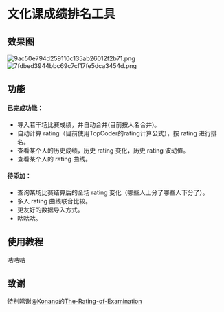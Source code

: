 # 文化课成绩排名工具

## 效果图

![9ac50e794d259110c135ab26012f2b71.png](https://i.jpg.dog/img/9ac50e794d259110c135ab26012f2b71.png)  
![7fdbed3944bbc69c7cf17fe5dca3454d.png](https://i.jpg.dog/img/7fdbed3944bbc69c7cf17fe5dca3454d.png)

## 功能

#### 已完成功能：

* 导入若干场比赛成绩，并自动合并(目前按人名合并)。
* 自动计算 rating（目前使用TopCoder的rating计算公式），按 rating 进行排名。
* 查看某个人的历史成绩，历史 rating 变化，历史 rating 波动值。
* 查看某个人的 rating 曲线。

#### 待添加：

* 查询某场比赛结算后的全场 rating 变化（哪些人上分了哪些人下分了）。
* 多人 rating 曲线联合比较。
* 更友好的数据导入方式。
* 咕咕咕。

## 使用教程

咕咕咕

## 致谢

特别鸣谢[@Konano](https://github.com/Konano)的[The-Rating-of-Examination](https://github.com/Konano/The-Rating-of-Examination)
